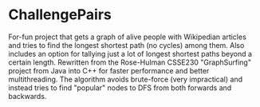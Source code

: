 # ChallengePairs
For-fun project that gets a graph of alive people with Wikipedian articles and tries to find the longest shortest path (no cycles) among them. Also includes an option for tallying just a lot of longest shortest paths beyond a certain length.
Rewritten from the Rose-Hulman CSSE230 "GraphSurfing" project from Java into C++ for faster performance and better multithreading. The algorithm avoids brute-force (very impractical) and instead tries to find "popular" nodes to DFS from both forwards and backwards.

